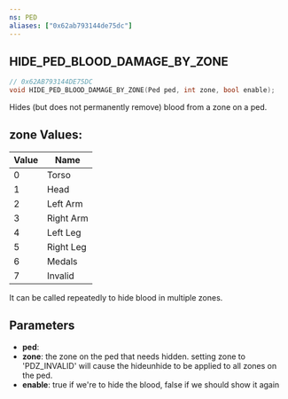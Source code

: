 ```yaml
---
ns: PED
aliases: ["0x62ab793144de75dc"]
---
```

## HIDE_PED_BLOOD_DAMAGE_BY_ZONE

```c
// 0x62AB793144DE75DC
void HIDE_PED_BLOOD_DAMAGE_BY_ZONE(Ped ped, int zone, bool enable);
```

Hides (but does not permanently remove) blood from a zone on a ped.

## zone Values:
| Value | Name |
| --- | --- |
| 0 | Torso |
| 1 | Head |
| 2 | Left Arm |
| 3 | Right Arm |
| 4 | Left Leg |
| 5 | Right Leg |
| 6 | Medals |
| 7 | Invalid |


It can be called repeatedly to hide blood in multiple zones.


## Parameters
* **ped**: 
* **zone**: the zone on the ped that needs hidden. setting zone to 'PDZ_INVALID' will cause the hideunhide to be applied to all zones on the ped.
* **enable**: true if we're to hide the blood, false if we should show it again
